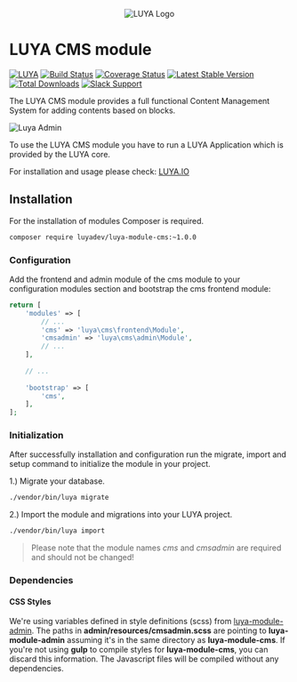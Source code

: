 <p align="center">
  <img src="https://raw.githubusercontent.com/luyadev/luya/master/docs/logo/luya-logo-0.2x.png" alt="LUYA Logo"/>
</p>

# LUYA CMS module


[![LUYA](https://img.shields.io/badge/Powered%20by-LUYA-brightgreen.svg)](https://luya.io)
[![Build Status](https://travis-ci.org/luyadev/luya-module-cms.svg?branch=master)](https://travis-ci.org/luyadev/luya-module-cms)
[![Coverage Status](https://coveralls.io/repos/github/luyadev/luya-module-cms/badge.svg?branch=master)](https://coveralls.io/github/luyadev/luya-module-cms?branch=master)
[![Latest Stable Version](https://poser.pugx.org/luyadev/luya-module-cms/v/stable)](https://packagist.org/packages/luyadev/luya-module-cms)
[![Total Downloads](https://poser.pugx.org/luyadev/luya-module-cms/downloads)](https://packagist.org/packages/luyadev/luya-module-cms)
[![Slack Support](https://img.shields.io/badge/Slack-luyadev-yellowgreen.svg)](https://slack.luya.io/)

The LUYA CMS module provides a full functional Content Management System for adding contents based on blocks.

![Luya Admin](https://raw.githubusercontent.com/luyadev/luya-module-cms/master/1.0.0-cms.png)

To use the LUYA CMS module you have to run a LUYA Application which is provided by the LUYA core.

For installation and usage please check: [LUYA.IO](https://luya.io)

## Installation

For the installation of modules Composer is required.

```sh
composer require luyadev/luya-module-cms:~1.0.0
```
### Configuration 

Add the frontend and admin module of the cms module to your configuration modules section and bootstrap the cms frontend module:

```php
return [
    'modules' => [
        // ...
        'cms' => 'luya\cms\frontend\Module',
        'cmsadmin' => 'luya\cms\admin\Module',
        // ...
    ],
    
    // ...
    
    'bootstrap' => [
        'cms',
    ],
];
```


### Initialization 

After successfully installation and configuration run the migrate, import and setup command to initialize the module in your project.

1.) Migrate your database.

```sh
./vendor/bin/luya migrate
```

2.) Import the module and migrations into your LUYA project.

```sh
./vendor/bin/luya import
```


> Please note that the module names *cms* and *cmsadmin* are required and should not be changed!

### Dependencies

#### CSS Styles

We're using variables defined in style definitions (scss) from [luya-module-admin](https://github.com/luyadev/luya-module-admin).
The paths in **admin/resources/cmsadmin.scss** are pointing to **luya-module-admin** assuming it's in the same directory as **luya-module-cms**.
If you're not using **gulp** to compile styles for **luya-module-cms**, you can discard this information. The Javascript files will be compiled without any dependencies.